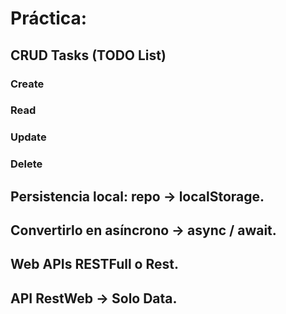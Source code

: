 # Práctica:

## CRUD Tasks (TODO List)

### Create

### Read

### Update

### Delete

## Persistencia local: repo -> localStorage.

## Convertirlo en asíncrono -> async / await.

## Web APIs RESTFull o Rest.

## API RestWeb -> Solo Data.
